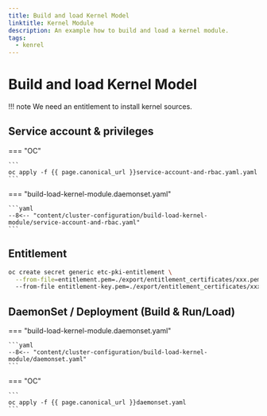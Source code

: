 ```yaml
---
title: Build and load Kernel Model
linktitle: Kernel Module
description: An example how to build and load a kernel module.
tags:
  - kenrel
---
```


# Build and load Kernel Model

!!! note
    We need an entitlement to install kernel sources.

## Service account & privileges

=== "OC"

    ```
    oc apply -f {{ page.canonical_url }}service-account-and-rbac.yaml.yaml
    ```

=== "build-load-kernel-module.daemonset.yaml"

    ```yaml
    --8<-- "content/cluster-configuration/build-load-kernel-module/service-account-and-rbac.yaml"
    ```

## Entitlement

```bash
oc create secret generic etc-pki-entitlement \
  --from-file=entitlement.pem=./export/entitlement_certificates/xxx.pem
  --from-file entitlement-key.pem=./export/entitlement_certificates/xxx.pem
```

## DaemonSet / Deployment (Build & Run/Load)


=== "build-load-kernel-module.daemonset.yaml"

    ```yaml
    --8<-- "content/cluster-configuration/build-load-kernel-module/daemonset.yaml"
    ```

=== "OC"

    ```
    oc apply -f {{ page.canonical_url }}daemonset.yaml
    ```
